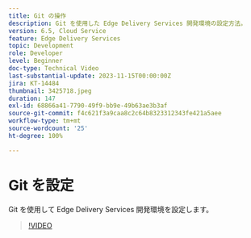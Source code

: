 ```yaml
---
title: Git の操作
description: Git を使用した Edge Delivery Services 開発環境の設定方法。
version: 6.5, Cloud Service
feature: Edge Delivery Services
topic: Development
role: Developer
level: Beginner
doc-type: Technical Video
last-substantial-update: 2023-11-15T00:00:00Z
jira: KT-14484
thumbnail: 3425718.jpeg
duration: 147
exl-id: 68866a41-7790-49f9-bb9e-49b63ae3b3af
source-git-commit: f4c621f3a9caa8c2c64b8323312343fe421a5aee
workflow-type: tm+mt
source-wordcount: '25'
ht-degree: 100%

---
```


# Git を設定

Git を使用して Edge Delivery Services 開発環境を設定します。

>[!VIDEO](https://video.tv.adobe.com/v/3425718/?learn=on)
